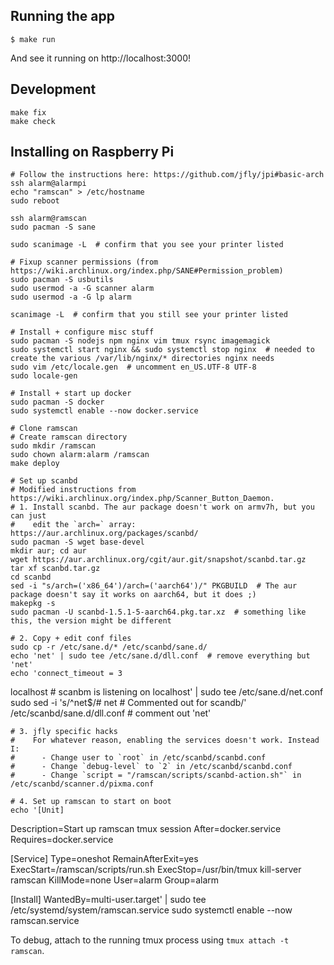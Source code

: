 ## Running the app

    $ make run

And see it running on http://localhost:3000!

## Development

    make fix
    make check

## Installing on Raspberry Pi

    # Follow the instructions here: https://github.com/jfly/jpi#basic-arch
    ssh alarm@alarmpi
    echo "ramscan" > /etc/hostname
    sudo reboot

    ssh alarm@ramscan
    sudo pacman -S sane

    sudo scanimage -L  # confirm that you see your printer listed

    # Fixup scanner permissions (from https://wiki.archlinux.org/index.php/SANE#Permission_problem)
    sudo pacman -S usbutils
    sudo usermod -a -G scanner alarm
    sudo usermod -a -G lp alarm

    scanimage -L  # confirm that you still see your printer listed

    # Install + configure misc stuff
    sudo pacman -S nodejs npm nginx vim tmux rsync imagemagick
    sudo systemctl start nginx && sudo systemctl stop nginx  # needed to create the various /var/lib/nginx/* directories nginx needs
    sudo vim /etc/locale.gen  # uncomment en_US.UTF-8 UTF-8
    sudo locale-gen

    # Install + start up docker
    sudo pacman -S docker
    sudo systemctl enable --now docker.service

    # Clone ramscan
    # Create ramscan directory
    sudo mkdir /ramscan
    sudo chown alarm:alarm /ramscan
    make deploy

    # Set up scanbd
    # Modified instructions from https://wiki.archlinux.org/index.php/Scanner_Button_Daemon.
    # 1. Install scanbd. The aur package doesn't work on armv7h, but you can just
    #    edit the `arch=` array: https://aur.archlinux.org/packages/scanbd/
    sudo pacman -S wget base-devel
    mkdir aur; cd aur
    wget https://aur.archlinux.org/cgit/aur.git/snapshot/scanbd.tar.gz
    tar xf scanbd.tar.gz
    cd scanbd
    sed -i "s/arch=('x86_64')/arch=('aarch64')/" PKGBUILD  # The aur package doesn't say it works on aarch64, but it does ;)
    makepkg -s
    sudo pacman -U scanbd-1.5.1-5-aarch64.pkg.tar.xz  # something like this, the version might be different

    # 2. Copy + edit conf files
    sudo cp -r /etc/sane.d/* /etc/scanbd/sane.d/
    echo 'net' | sudo tee /etc/sane.d/dll.conf  # remove everything but 'net'
    echo 'connect_timeout = 3

localhost # scanbm is listening on localhost' | sudo tee /etc/sane.d/net.conf
sudo sed -i 's/^net$/# net # Commented out for scandb/' /etc/scanbd/sane.d/dll.conf # comment out 'net'

    # 3. jfly specific hacks
    #    For whatever reason, enabling the services doesn't work. Instead I:
    #      - Change user to `root` in /etc/scanbd/scanbd.conf
    #      - Change `debug-level` to `2` in /etc/scanbd/scanbd.conf
    #      - Change `script = "/ramscan/scripts/scanbd-action.sh"` in /etc/scanbd/scanner.d/pixma.conf

    # 4. Set up ramscan to start on boot
    echo '[Unit]
Description=Start up ramscan tmux session
After=docker.service
Requires=docker.service

[Service]
Type=oneshot
RemainAfterExit=yes
ExecStart=/ramscan/scripts/run.sh
ExecStop=/usr/bin/tmux kill-server ramscan
KillMode=none
User=alarm
Group=alarm

[Install]
WantedBy=multi-user.target' | sudo tee /etc/systemd/system/ramscan.service
sudo systemctl enable --now ramscan.service

To debug, attach to the running tmux process using `tmux attach -t ramscan`.
